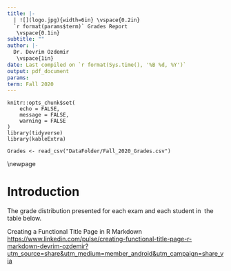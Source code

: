 ```yaml
---
title: |-
  | ![](logo.jpg){width=6in} \vspace{0.2in} 
  `r format(params$term)` Grades Report
   \vspace{0.1in}
subtitle: ""
author: |-
  Dr. Devrim Ozdemir
   \vspace{1in}
date: Last compiled on `r format(Sys.time(), '%B %d, %Y')`
output: pdf_document
params: 
term: Fall 2020
---
```


```{r setup, include=FALSE}
knitr::opts_chunk$set(
    echo = FALSE,
    message = FALSE,
    warning = FALSE
)
library(tidyverse)
library(kableExtra)

Grades <- read_csv("DataFolder/Fall_2020_Grades.csv")

```

\newpage
# Introduction

The grade distribution presented for each exam and each student in  the table below.




Creating a Functional Title Page in R Markdown
https://www.linkedin.com/pulse/creating-functional-title-page-r-markdown-devrim-ozdemir?utm_source=share&utm_medium=member_android&utm_campaign=share_via